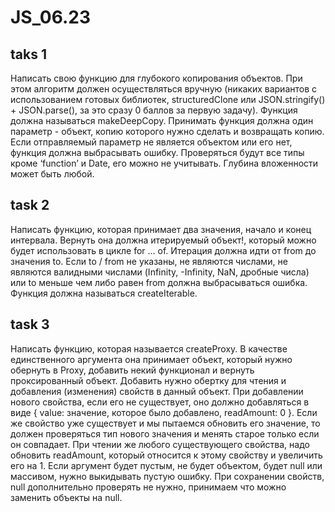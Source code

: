 # JS_06.23

## taks 1

Написать свою функцию для глубокого копирования объектов. При этом алгоритм должен осуществляться вручную (никаких вариантов с использованием готовых библиотек, structuredClone или JSON.stringify() + JSON.parse(), за это сразу 0 баллов за первую задачу). Функция должна называться makeDeepCopy. Принимать функция должна один параметр - объект, копию которого нужно сделать и возвращать копию. Если отправляемый параметр не является объектом или его нет, функция должна выбрасывать ошибку. Проверяться будут все типы кроме ‘function’ и Date, его можно не учитывать. Глубина вложенности может быть любой.

## task 2

Написать функцию, которая принимает два значения, начало и конец интервала. Вернуть она должна итерируемый объект!, который можно будет использовать в цикле for … of. Итерация должна идти от from до значения to. Если to / from не указаны, не являются числами, не являются валидными числами (Infinity, -Infinity, NaN, дробные числа) или to меньше чем либо равен from должна выбрасываться ошибка. Функция должна называться createIterable.

## task 3

Написать функцию, которая называется createProxy. В качестве единственного аргумента она принимает объект, который нужно обернуть в Proxy, добавить некий функционал и вернуть проксированный объект. Добавить нужно обертку для чтения и добавления (изменения) свойств в данный объект. При добавлении нового свойства, если его не существует, оно должно добавляться в виде { value: значение, которое было добавлено, readAmount: 0 }. Если же свойство уже существует и мы пытаемся обновить его значение, то должен проверяться тип нового значения и менять старое только если он совпадает. При чтении же любого существующего свойства, надо обновить readAmount, который относится к этому свойству и увеличить его на 1. Если аргумент будет пустым, не будет объектом, будет null или массивом, нужно выкидывать пустую ошибку. При сохранении свойств, null дополнительно проверять не нужно, принимаем что можно заменить объекты на null.
